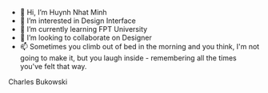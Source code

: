 - 👋 Hi, I’m Huynh Nhat Minh
- 👀 I’m interested in Design Interface
- 🌱 I’m currently learning FPT University
- 💞️ I’m looking to collaborate on Designer
- 📫 
Sometimes you climb out of bed in the morning and you think, I'm not going to make it, but you laugh inside - remembering all the times you've felt that way.

Charles Bukowski
